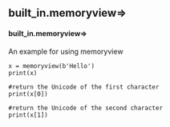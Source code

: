 ## built_in.memoryview=>
#### built_in.memoryview=>
An example for using memoryview
```
x = memoryview(b'Hello')
print(x)

#return the Unicode of the first character
print(x[0])

#return the Unicode of the second character
print(x[1])
```